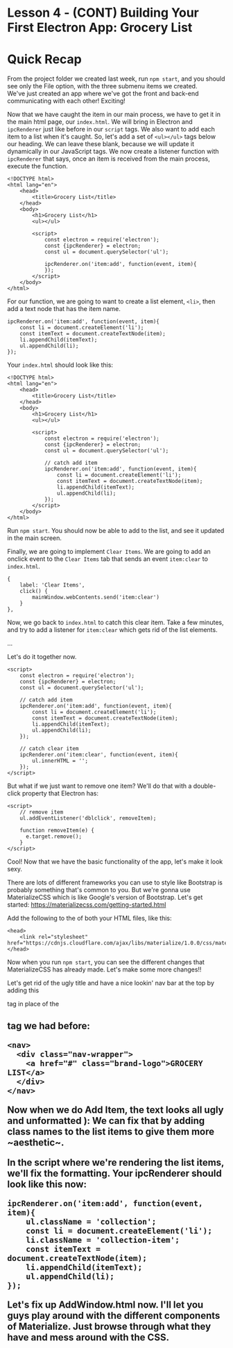 # **Lesson 4 - (CONT) Building Your First Electron App: Grocery List**

# Quick Recap #

From the project folder we created last week, run `npm start`, and you should see only the File option, with the three submenu items we created.  
We've just created an app where we've got the front and back-end communicating with each other! Exciting!

Now that we have caught the item in our main process, we have to get it in the main html page, our `index.html`.  We will bring in Electron and `ipcRenderer` just like before in our `script` tags.  We also want to add each item to a list when it's caught.  So, let's add a set of `<ul></ul>` tags below our heading.  We can leave these blank, because we will update it dynamically in our JavaScript tags.  We now create a listener function with `ipcRenderer` that says, once an item is received from the main process, execute the function. 

```
<!DOCTYPE html>
<html lang="en">
    <head>
        <title>Grocery List</title>
    </head>
    <body>
        <h1>Grocery List</h1>
        <ul></ul>

        <script>
            const electron = require('electron');
            const {ipcRenderer} = electron;
            const ul = document.querySelector('ul');

            ipcRenderer.on('item:add', function(event, item){ 
            });
        </script>
    </body>
</html>
```

For our function, we are going to want to create a list element, `<li>`, then add a text node that has the item name.
```
ipcRenderer.on('item:add', function(event, item){ 
    const li = document.createElement('li');
    const itemText = document.createTextNode(item);
    li.appendChild(itemText);
    ul.appendChild(li);
});
```

Your `index.html` should look like this:
```
<!DOCTYPE html>
<html lang="en">
    <head>
        <title>Grocery List</title>
    </head>
    <body>
        <h1>Grocery List</h1>
        <ul></ul>

        <script>
            const electron = require('electron');
            const {ipcRenderer} = electron;
            const ul = document.querySelector('ul');

            // catch add item
            ipcRenderer.on('item:add', function(event, item){ 
                const li = document.createElement('li');
                const itemText = document.createTextNode(item);
                li.appendChild(itemText);
                ul.appendChild(li);
            });
        </script>
    </body>
</html>
```

Run `npm start`.  You should now be able to add to the list, and see it updated in the main screen.

Finally, we are going to implement `Clear Items`.  We are going to add an onclick event to the `Clear Items` tab that sends an event `item:clear` to `index.html`.

```
{
    label: 'Clear Items',
    click() {
        mainWindow.webContents.send('item:clear')
    }
},
```

Now, we go back to `index.html` to catch this clear item.  Take a few minutes, and try to add a listener for `item:clear` which gets rid of the list elements.

...

Let's do it together now.

```
<script>
    const electron = require('electron');
    const {ipcRenderer} = electron;
    const ul = document.querySelector('ul');

    // catch add item
    ipcRenderer.on('item:add', function(event, item){ 
        const li = document.createElement('li');
        const itemText = document.createTextNode(item);
        li.appendChild(itemText);
        ul.appendChild(li);
    });

    // catch clear item
    ipcRenderer.on('item:clear', function(event, item){
        ul.innerHTML = '';
    });
</script>
```

But what if we just want to remove one item? We'll do that with a double-click property that Electron has:
```
<script>
    // remove item
    ul.addEventListener('dblclick', removeItem);

    function removeItem(e) {
      e.target.remove();
    }
</script>
```

Cool! Now that we have the basic functionality of the app, let's make it look sexy.

There are lots of different frameworks you can use to style like Bootstrap is probably something that's common to you. But we're gonna use MaterializeCSS which is like Google's version of Bootstrap.
Let's get started: https://materializecss.com/getting-started.html

Add the following to the <head> of both your HTML files, like this:

```
<head>
    <link rel="stylesheet" href="https://cdnjs.cloudflare.com/ajax/libs/materialize/1.0.0/css/materialize.min.css">
</head>
```

Now when you run `npm start`,  you can see the different changes that MaterializeCSS has already made. Let's make some more changes!!


Let's get rid of the ugly title and have a nice lookin' nav bar at the top by adding this <nav> tag in place of the <h1> tag we had before:

```
<nav>
  <div class="nav-wrapper">
    <a href="#" class="brand-logo">GROCERY LIST</a>
  </div>
</nav>
```

Now when we do Add Item, the text looks all ugly and unformatted ): We can fix that by adding class names to the list items to give them more ~aesthetic~.

In the script where we're rendering the list items, we'll fix the formatting. Your ipcRenderer should look like this now:

```
ipcRenderer.on('item:add', function(event, item){
    ul.className = 'collection';
    const li = document.createElement('li');
    li.className = 'collection-item';
    const itemText = document.createTextNode(item);
    li.appendChild(itemText);
    ul.appendChild(li);
});
```

Let's fix up AddWindow.html now. I'll let you guys play around with the different components of Materialize. Just browse through what they have and mess around with the CSS.




